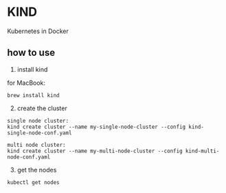 # KIND

Kubernetes in Docker

## how to use
1. install kind

for MacBook:
```
brew install kind
```

2. create the cluster
```
single node cluster:
kind create cluster --name my-single-node-cluster --config kind-single-node-conf.yaml

multi node cluster:
kind create cluster --name my-multi-node-cluster --config kind-multi-node-conf.yaml
```

3. get the nodes
```
kubectl get nodes
```
